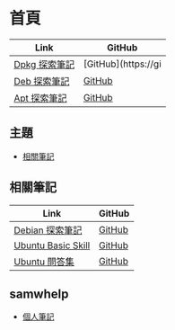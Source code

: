

# 首頁

| Link | GitHub |
| ---- | ------ |
| [Dpkg 探索筆記](https://samwhelp.github.io/note-about-dpkg/) | [GitHub](https://gi
| [Deb 探索筆記](https://samwhelp.github.io/note-about-dpkg/) | [GitHub](https://github.com/samwhelp/note-about-deb) |
| [Apt 探索筆記](https://samwhelp.github.io/note-about-apt/) | [GitHub](https://github.com/samwhelp/note-about-apt) |




## 主題

* [相關筆記](#相關筆記)




## 相關筆記

| Link | GitHub |
| ---- | ------ |
| [Debian 探索筆記](https://samwhelp.github.io/note-about-debian/) | [GitHub](https://github.com/samwhelp/note-about-debian) |
| [Ubuntu Basic Skill](https://samwhelp.github.io/book-ubuntu-basic-skill/book/) | [GitHub](https://github.com/samwhelp/note-about-iso-builder) |
| [Ubuntu 問答集](https://samwhelp.github.io/book-ubuntu-qna/) | [GitHub](https://github.com/samwhelp/book-ubuntu-qna) |




## samwhelp

* [個人筆記](https://samwhelp.github.io/book/)

